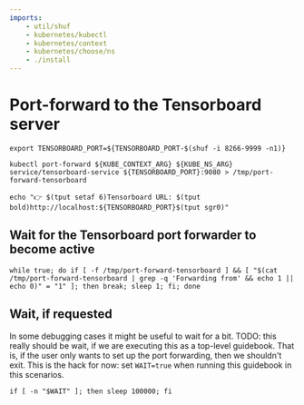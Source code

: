 ```yaml
---
imports:
    - util/shuf
    - kubernetes/kubectl
    - kubernetes/context
    - kubernetes/choose/ns
    - ./install
---
```


# Port-forward to the Tensorboard server

```shell
export TENSORBOARD_PORT=${TENSORBOARD_PORT-$(shuf -i 8266-9999 -n1)}
```

```shell.async
kubectl port-forward ${KUBE_CONTEXT_ARG} ${KUBE_NS_ARG} service/tensorboard-service ${TENSORBOARD_PORT}:9080 > /tmp/port-forward-tensorboard
```

```shell
echo "👉 $(tput setaf 6)Tensorboard URL: $(tput bold)http://localhost:${TENSORBOARD_PORT}$(tput sgr0)"
```

## Wait for the Tensorboard port forwarder to become active

```shell
while true; do if [ -f /tmp/port-forward-tensorboard ] && [ "$(cat /tmp/port-forward-tensorboard | grep -q 'Forwarding from' && echo 1 || echo 0)" = "1" ]; then break; sleep 1; fi; done
```

## Wait, if requested

In some debugging cases it might be useful to wait for a bit. TODO:
this really should be wait, if we are executing this as a top-level
guidebook. That is, if the user only wants to set up the port
forwarding, then we shouldn't exit. This is the hack for now: set
`WAIT=true` when running this guidebook in this scenarios.

```shell
if [ -n "$WAIT" ]; then sleep 100000; fi
```
